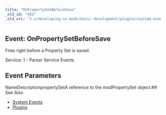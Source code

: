 ```yaml
---
title: "OnPropertySetBeforeSave"
_old_id: "452"
_old_uri: "2.x/developing-in-modx/basic-development/plugins/system-events/onpropertysetbeforesave"
---
```


## Event: OnPropertySetBeforeSave

Fires right before a Property Set is saved.

Service: 1 - Parser Service Events

## Event Parameters

NameDescriptionpropertySetA reference to the modPropertySet object.## See Also

- [System Events](developing-in-modx/basic-development/plugins/system-events "System Events")
- [Plugins](developing-in-modx/basic-development/plugins "Plugins")